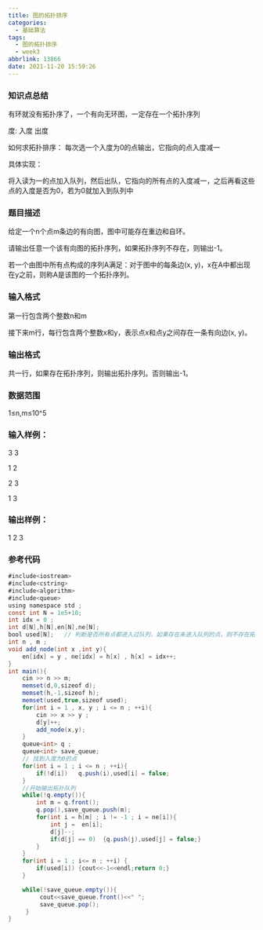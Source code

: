 ```yaml
---
title: 图的拓扑排序
categories:
  - 基础算法
tags:
  - 图的拓扑排序
  - week3
abbrlink: 13866
date: 2021-11-20 15:59:26
---
```


### 知识点总结

有环就没有拓扑序了，一个有向无环图，一定存在一个拓扑序列<!-- more -->

度:  入度  出度

如何求拓扑排序： 每次选一个入度为0的点输出，它指向的点入度减一

具体实现：

将入读为一的点加入队列，然后出队，它指向的所有点的入度减一，之后再看这些点的入度是否为0，若为0就加入到队列中

### 题目描述

给定一个n个点m条边的有向图，图中可能存在重边和自环。

请输出任意一个该有向图的拓扑序列，如果拓扑序列不存在，则输出-1。

若一个由图中所有点构成的序列A满足：对于图中的每条边(x, y)，x在A中都出现在y之前，则称A是该图的一个拓扑序列。

### 输入格式

第一行包含两个整数n和m

接下来m行，每行包含两个整数x和y，表示点x和点y之间存在一条有向边(x, y)。

### 输出格式

共一行，如果存在拓扑序列，则输出拓扑序列。否则输出-1。

### 数据范围

1≤n,m≤10^5

### 输入样例：

3 3

1 2

2 3

1 3

### 输出样例：

1 2 3

### 参考代码

```java
#include<iostream>
#include<cstring>
#include<algorithm>
#include<queue>
using namespace std ;
const int N = 1e5+10;
int idx = 0 ;
int d[N],h[N],en[N],ne[N];
bool used[N];   // 判断是否所有点都进入过队列，如果存在未进入队列的点，则不存在拓扑序
int n , m ;
void add_node(int x ,int y){
    en[idx] = y , ne[idx] = h[x] , h[x] = idx++;
}
int main(){
    cin >> n >> m;
    memset(d,0,sizeof d);
    memset(h,-1,sizeof h);
    memset(used,true,sizeof used);
    for(int i = 1 , x, y ; i <= n ; ++i){
        cin >> x >> y ;
        d[y]++;
        add_node(x,y);
    }
    queue<int> q ;
    queue<int> save_queue;
    // 找到入度为0的点
    for(int i = 1 ; i <= n ; ++i){
        if(!d[i])   q.push(i),used[i] = false;
    }
    //开始输出拓扑队列
    while(!q.empty()){
        int m = q.front();
        q.pop(),save_queue.push(m);
        for(int i = h[m] ; i != -1 ; i = ne[i]){
            int j =  en[i];
            d[j]--;
            if(d[j] == 0)  {q.push(j),used[j] = false;}
        }
    }
    for(int i = 1 ; i<= n ; ++i) {
        if(used[i]) {cout<<-1<<endl;return 0;}
    }

    while(!save_queue.empty()){
         cout<<save_queue.front()<<" ";
         save_queue.pop();
     }
}
```



